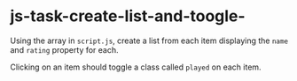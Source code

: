 # js-task-create-list-and-toogle-


Using the array in `script.js`, create a list from each item displaying the `name` and `rating` property for each.

Clicking on an item should toggle a class called `played` on each item.
